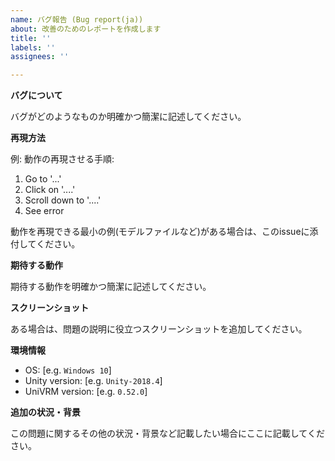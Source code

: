 ```yaml
---
name: バグ報告 (Bug report(ja))
about: 改善のためのレポートを作成します
title: ''
labels: ''
assignees: ''

---
```


**バグについて**

バグがどのようなものか明確かつ簡潔に記述してください。

**再現方法**

例: 動作の再現させる手順:

1. Go to '...'
2. Click on '....'
3. Scroll down to '....'
4. See error

動作を再現できる最小の例(モデルファイルなど)がある場合は、このissueに添付してください。

**期待する動作**

期待する動作を明確かつ簡潔に記述してください。

**スクリーンショット**

ある場合は、問題の説明に役立つスクリーンショットを追加してください。

**環境情報**

 - OS: [e.g. `Windows 10`]
 - Unity version: [e.g. `Unity-2018.4`]
 - UniVRM version: [e.g. `0.52.0`]

**追加の状況・背景**

この問題に関するその他の状況・背景など記載したい場合にここに記載してください。
